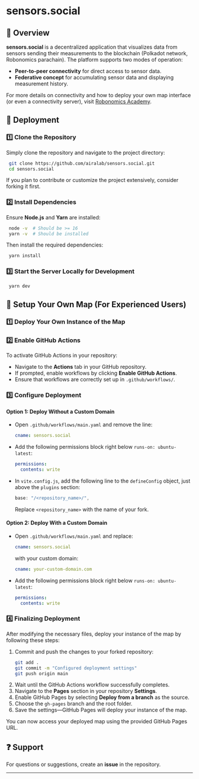 # sensors.social

## 📌 Overview

**sensors.social** is a decentralized application that visualizes data from sensors sending their measurements to the blockchain (Polkadot network, Robonomics parachain). The platform supports two modes of operation:

- **Peer-to-peer connectivity** for direct access to sensor data.
- **Federative concept** for accumulating sensor data and displaying measurement history.

For more details on connectivity and how to deploy your own map interface (or even a connectivity server), visit [Robonomics Academy](https://robonomics.academy/en/learn/sensors-connectivity-course/overview/).

## 🚀 Deployment

### 1️⃣ Clone the Repository

Simply clone the repository and navigate to the project directory:

```sh
 git clone https://github.com/airalab/sensors.social.git
 cd sensors.social
```

If you plan to contribute or customize the project extensively, consider forking it first.

### 2️⃣ Install Dependencies

Ensure **Node.js** and **Yarn** are installed:

```sh
 node -v  # Should be >= 16
 yarn -v  # Should be installed
```

Then install the required dependencies:

```sh
 yarn install
```

### 3️⃣ Start the Server Locally for Development

```sh
 yarn dev
```

## 🔧 Setup Your Own Map (For Experienced Users)

### 1️⃣ Deploy Your Own Instance of the Map

### 2️⃣ Enable GitHub Actions

To activate GitHub Actions in your repository:

- Navigate to the **Actions** tab in your GitHub repository.
- If prompted, enable workflows by clicking **Enable GitHub Actions**.
- Ensure that workflows are correctly set up in `.github/workflows/`.

### 3️⃣ Configure Deployment

#### Option 1: Deploy Without a Custom Domain

- Open `.github/workflows/main.yaml` and remove the line:
  ```yaml
  cname: sensors.social
  ```
- Add the following permissions block right below `runs-on: ubuntu-latest`:
  ```yaml
  permissions:
    contents: write
  ```
- In `vite.config.js`, add the following line to the `defineConfig` object, just above the `plugins` section:
  ```javascript
  base: "/<repository_name>/",
  ```
  Replace `<repository_name>` with the name of your fork.

#### Option 2: Deploy With a Custom Domain

- Open `.github/workflows/main.yaml` and replace:
  ```yaml
  cname: sensors.social
  ```
  with your custom domain:
  ```yaml
  cname: your-custom-domain.com
  ```
- Add the following permissions block right below `runs-on: ubuntu-latest`:
  ```yaml
  permissions:
    contents: write
  ```

### 4️⃣ Finalizing Deployment

After modifying the necessary files, deploy your instance of the map by following these steps:

1. Commit and push the changes to your forked repository:
   ```sh
   git add .
   git commit -m "Configured deployment settings"
   git push origin main
   ```
2. Wait until the GitHub Actions workflow successfully completes.
3. Navigate to the **Pages** section in your repository **Settings**.
4. Enable GitHub Pages by selecting **Deploy from a branch** as the source.
5. Choose the `gh-pages` branch and the root folder.
6. Save the settings—GitHub Pages will deploy your instance of the map.

You can now access your deployed map using the provided GitHub Pages URL.

## ❓ Support

For questions or suggestions, create an **issue** in the repository.

---

